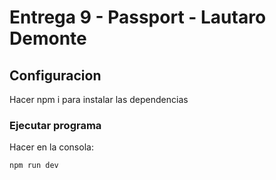 # Entrega 9 - Passport - Lautaro Demonte

## Configuracion

Hacer npm i para instalar las dependencias

### Ejecutar programa

Hacer en la consola:

```sh
npm run dev
```
